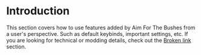 # Introduction

This section covers how to use features added by Aim For The Bushes from a user's perspective. Such as default keybinds, important settings, etc. If you are looking for technical or modding details, check out the [Broken link](broken-reference "mention") section.
